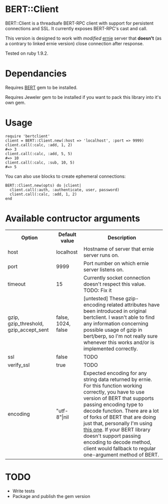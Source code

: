 # BERT::Client

BERT::Client is a threadsafe BERT-RPC client with support for persistent 
connections and SSL. It currently exposes BERT-RPC's cast and call.

This version is designed to work with *modified* [ernie](https://github.com/mojombo/ernie) server that **doesn't** (as a contrary to linked ernie version) close connection after response.

Tested on ruby 1.9.2.

# Dependancies

Requires [BERT](https://github.com/mojombo/bert) gem to be installed.

Requires Jeweler gem to be installed if you want to pack this library into it's own gem.

# Usage

    require 'bertclient'
    client = BERT::Client.new(:host => 'localhost', :port => 9999)
    client.call(:calc, :add, 1, 2)
    #=> 3
    client.call(:calc, :add, 5, 5)
    #=> 10
    client.call(:calc, :sub, 10, 5)
    #=> 5

You can also use blocks to create ephemeral connections:

    BERT::Client.new(opts) do |client|
      client.call(:auth, :authenticate, user, password)
      client.call(:calc, :add, 1, 2)
    end

# Available contructor arguments

<table>
    <tr>
        <th>Option</th><th>Default value</th><th>Description</th>
    </tr>
    <tr>
        <td>
            host
        </td>
        <td>
            localhost
        </td>
        <td>
            Hostname of server that ernie server runs on.
        </td>
    </tr>
    <tr>
        <td>
            port
        </td>
        <td>
            9999
        </td>
        <td>
            Port number on which ernie server listens on.
        </td>
    </tr>
    <tr>
        <td>
            timeout
        </td>
        <td>
            15
        </td>
        <td>
            Currently socket connection doesn't respect this value. TODO: Fix it
        </td>
    </tr>
    <tr>
        <td>
            gzip, gzip_threshold, gzip_accept_sent
        </td>
        <td>
            false, 1024, false
        </td>
        <td>
            [untested] These gzip-encoding related attributes have been introduced in original bertclient. I wasn't able to find any information concerning possible usage of gzip in bert/berp, so I'm not really sure whenever this works and/or is implemented correctly.
        </td>
    </tr>
    <tr>
        <td>
            ssl
        </td>
        <td>
            false
        </td>
        <td>
            TODO
        </td>
    </tr>
    <tr>
        <td>
            verify_ssl
        </td>
        <td>
            true
        </td>
        <td>
            TODO
        </td>
    </tr>
    <tr>
        <td>
            encoding
        </td>
        <td>
            "utf-8"|nil
        </td>
        <td>
            Expected encoding for any string data returned by ernie. For this function working correctly, you have to use version of BERT that supports passing encoding type to decode function.
            There are a lot of forks of BERT that are doing just that, personally I'm using <a href="https://github.com/kenpratt/bert">this one</a>.
            If your BERT library doesn't support passing encoding to decode method, client would fallback to regular one-argument method of BERT.
        </td>
    </tr>
</table>

# TODO

* Write tests
* Package and publish the gem version
